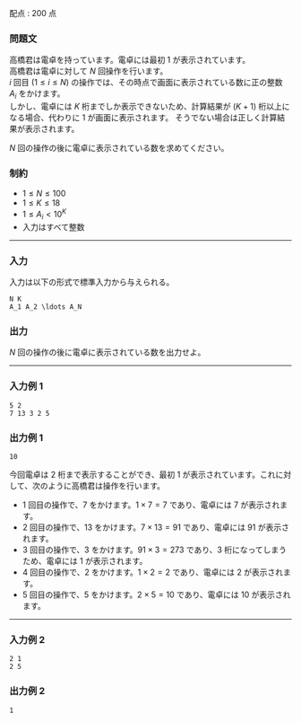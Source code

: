 配点 : $200$ 点

### 問題文

高橋君は電卓を持っています。電卓には最初 $1$ が表示されています。  
高橋君は電卓に対して $N$ 回操作を行います。  
$i$ 回目 $(1\leq i\leq N)$ の操作では、その時点で画面に表示されている数に正の整数 $A_i$ をかけます。  
しかし、電卓には $K$ 桁までしか表示できないため、計算結果が $(K+1)$ 桁以上になる場合、代わりに $1$ が画面に表示されます。 そうでない場合は正しく計算結果が表示されます。

$N$ 回の操作の後に電卓に表示されている数を求めてください。

### 制約

  * $1 \leq N \leq 100$
  * $1 \leq K \leq 18$
  * $1 \leq A_i < 10^K$
  * 入力はすべて整数



* * *

### 入力

入力は以下の形式で標準入力から与えられる。
    
    
    N K
    A_1 A_2 \ldots A_N

### 出力

$N$ 回の操作の後に電卓に表示されている数を出力せよ。

* * *

### 入力例 1
    
    
    5 2
    7 13 3 2 5

### 出力例 1
    
    
    10

今回電卓は $2$ 桁まで表示することができ、最初 $1$ が表示されています。これに対して、次のように高橋君は操作を行います。

  * $1$ 回目の操作で、$7$ をかけます。$1\times 7=7$ であり、電卓には $7$ が表示されます。
  * $2$ 回目の操作で、$13$ をかけます。$7\times 13=91$ であり、電卓には $91$ が表示されます。
  * $3$ 回目の操作で、$3$ をかけます。$91\times 3=273$ であり、$3$ 桁になってしまうため、電卓には $1$ が表示されます。
  * $4$ 回目の操作で、$2$ をかけます。$1\times 2=2$ であり、電卓には $2$ が表示されます。
  * $5$ 回目の操作で、$5$ をかけます。$2\times 5=10$ であり、電卓には $10$ が表示されます。



* * *

### 入力例 2
    
    
    2 1
    2 5

### 出力例 2
    
    
    1